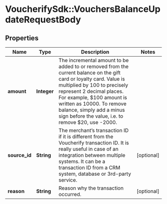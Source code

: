 # VoucherifySdk::VouchersBalanceUpdateRequestBody

## Properties

| Name | Type | Description | Notes |
| ---- | ---- | ----------- | ----- |
| **amount** | **Integer** | The incremental amount to be added to or removed from the current balance on the gift card or loyalty card. Value is multiplied by 100 to precisely represent 2 decimal places. For example, $100 amount is written as 10000. To remove balance, simply add a minus sign before the value, i.e. to remove $20, use -2000. |  |
| **source_id** | **String** | The merchant’s transaction ID if it is different from the Voucherify transaction ID. It is really useful in case of an integration between multiple systems. It can be a transaction ID from a CRM system, database or 3rd-party service. | [optional] |
| **reason** | **String** | Reason why the transaction occurred. | [optional] |


